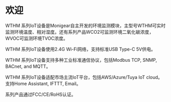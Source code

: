 # 欢迎

WTHM 系列IoT设备是Monigear自主开发的环境监测模块，主型号WTHM可实时监测环境温度、相对湿度。还有系列产品WCO2可监测环境二氧化碳浓度，WVOC可监测环境TVOC浓度。

WTHM 系列IoT设备使用2.4G Wi-Fi网络，支持标准USB Type-C 5V供电。

WTHM 系列IoT设备支持多种工业标准通信协议，包括Modbus TCP, SNMP, BACnet, and MQTT。

WTHM 系列IoT设备适配市场主流IoT平台，包括AWS/Azure/Tuya IoT cloud。支持Home Assistant, IFTTT, Email。

系列产品通过FCC/CE/RoHS认证。

